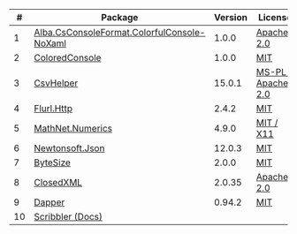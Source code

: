  | #  | Package                                                                                                  | Version  | License                                                                                   | 
 | -- | -------------------------------------------------------------------------------------------------------- | -------- | ----------------------------------------------------------------------------------------- | 
 | 1  | [Alba.CsConsoleFormat.ColorfulConsole-NoXaml](https://github.com/Athari/CsConsoleFormat)                 | 1.0.0    | [Apache-2.0](https://github.com/Athari/CsConsoleFormat/blob/master/License.md)            | 
 | 2  | [ColoredConsole](https://github.com/colored-console/colored-console)                                     | 1.0.0    | [MIT](https://github.com/colored-console/colored-console/blob/dev/license.txt)            | 
 | 3  | [CsvHelper](https://joshclose.github.io/CsvHelper/)                                                      | 15.0.1   | [MS-PL / Apache-2.0](https://licenses.nuget.org/MS-PL%20OR%20Apache-2.0)                  | 
 | 4  | [Flurl.Http](https://flurl.dev/)                                                                         | 2.4.2    | [MIT](https://licenses.nuget.org/MIT)                                                     | 
 | 5  | [MathNet.Numerics](https://numerics.mathdotnet.com/)                                                     | 4.9.0    | [MIT / X11](https://numerics.mathdotnet.com/License.html)                                 | 
 | 6  | [Newtonsoft.Json](https://www.newtonsoft.com/json)                                                       | 12.0.3   | [MIT](https://licenses.nuget.org/MIT)                                                     | 
 | 7  | [ByteSize](https://github.com/omar/ByteSize)                                                             | 2.0.0    | [MIT](https://licenses.nuget.org/MIT)                                                     | 
 | 8  | [ClosedXML](https://github.com/ClosedXML/ClosedXML)                                                      | 2.0.35   | [Apache-2.0](https://github.com/StackExchange/Dapper/blob/master/License.txt)             | 
 | 9  | [Dapper](https://github.com/StackExchange/Dapper)                                                        | 0.94.2   | [MIT](https://licenses.nuget.org/MIT)                                                     | 
 | 10 | [Scribbler (Docs)](https://tympanus.net/codrops/?p=33686)                                                |          |                                                                                           |
